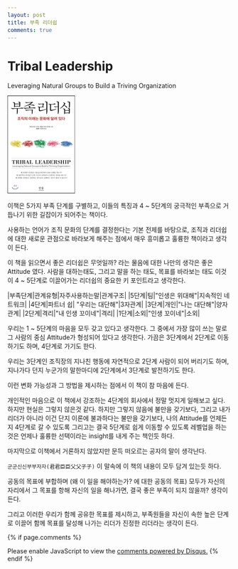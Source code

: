 ```yaml
---
layout: post
title: 부족 리더쉽
comments: true
---
```


# Tribal Leadership
Leveraging Natural Groups to Build a Triving Organization

![이미지](/img/tribal_leadership.jpg)

이책은 5가지 부족 단계를 구별하고, 이들의 특징과 4 ~ 5단계의 궁극적인 부족으로 거듭나기 위한 길잡이가 되어주는 책이다. 

사용하는 언어가 조직 문화의 단계를 결정한다는 기본 전제를 바탕으로, 조직과 리더쉽에 대한 새로운 관점으로 바라보게 해주는 점에서 매우 흥미롭고 훌륭한 책이라고 생각이 든다. 

이 책을 읽으면서 좋은 리더쉽은 무엇일까? 라는 물음에 대한 나만의 생각은 좋은 Attitude 였다. 
사람을 대하는태도, 그리고 말을 하는 태도, 목표를 바라보는 태도 이것이 4 ~ 5단계로 이끌어가는 리더쉽의 중요한 키 포인트라고 생각한다. 

|부족단계|관계유형|자주사용하는말|관계구조|
|5단계|팀|"인생은 위대해"|지속적인 네트워크|
|4단계|파트너 쉽| "우리는 대단해"|3자관계|
|3단계|개인|"나는 대단해"|양자관계|
|2단계|격리|"내 인생 꼬이네"|격리|
|1단계|소외|"인생 꼬이네"|소외|

우리는 1 ~ 5단계의 마음을 모두 갖고 있다고 생각한다. 그 중에서 가장 많이 쓰는 말로 그 사람의 중심 Attitude가 형성되어 있다고 생각한다. 가끔은 3단계에서 2단계로 이동하기도 하며, 4단계로 가기도 한다.

우리는 3단계인 조직장의 지나친 행동에 자연적으로 2단계 사람이 되어 버리기도 하며, 지나가다 던지 누군가의 말한마디에 2단계에서 3단계로 발전하기도 한다. 

이런 변화 가능성과 그 방법을 제시하는 점에서 이 책이 참 마음에 든다. 

개인적인 마음으로 이 책에서 강조하는 4단계의 회사에서 정말 멋지게 일해보고 싶다. 하지만 현실은 그렇지 않은것 같다. 하지만 그렇지 않음에 불만을 갖기보다, 그리고 내가 리더가 아니라 이건 단지 이론에 불과하다는 불만을 갖기보다, 나의 Attitude를 언제든지 4단계로 갈 수 있도록 그리고는 결국 5단계로 쉽게 이동할 수 있도록 레벨업을 하는 것은 언제나 훌륭한 선택이라는 insight를 내게 주는 책인듯 하다. 

마지막으로 이책에서 거론하지 않았지만 문득 떠오르는 공자의 말이 생각난다. 

```군군신신부부자자(君君臣臣父父子子)``` 이 말속에 이 책의 내용이 모두 담겨 있는듯 하다. 

공동의 목표에 부합하며 (왜 이 일을 해야하는가? 에 대한 공동의 목표) 모두가 자신의 자리에서 그 목표를 항해 자신의 일을 해나가면, 결국 좋은 부족이 되지 않을까? 생각이 든다. 

그리고 이러한 우리가 함께 공유한 목표를 제시하고, 부족원들을 자신이 속한 높은 단계로 이끌어 함께 목표를 달성해 나가는 리더가 진정한 리더라는 생각이 든다.


{% if page.comments %}
<div id="disqus_thread"></div>
<script>
   /**
     *  RECOMMENDED CONFIGURATION VARIABLES: EDIT AND UNCOMMENT THE SECTION BELOW TO INSERT DYNAMIC VALUES FROM YOUR PLATFORM OR CMS.
     *  LEARN WHY DEFINING THESE VARIABLES IS IMPORTANT: https://disqus.com/admin/universalcode/#configuration-variables
     */
    /*
    var disqus_config = function () {
        this.page.url = PAGE_URL;  // Replace PAGE_URL with your page's canonical URL variable
        this.page.identifier = PAGE_IDENTIFIER; // Replace PAGE_IDENTIFIER with your page's unique identifier variable
    };
    */
    (function() {  // DON'T EDIT BELOW THIS LINE
        var d = document;
        s = d.createElement('script'); 
        s.src = '//https-unclebae-github-io.disqus.com/embed.js';
        
        s.setAttribute('data-timestamp', +new Date());
        (d.head || d.body).appendChild(s);
    })();
</script>
<noscript>Please enable JavaScript to view the <a href="https://disqus.com/?ref_noscript" rel="nofollow">comments powered by Disqus.</a></noscript>
{% endif %}

